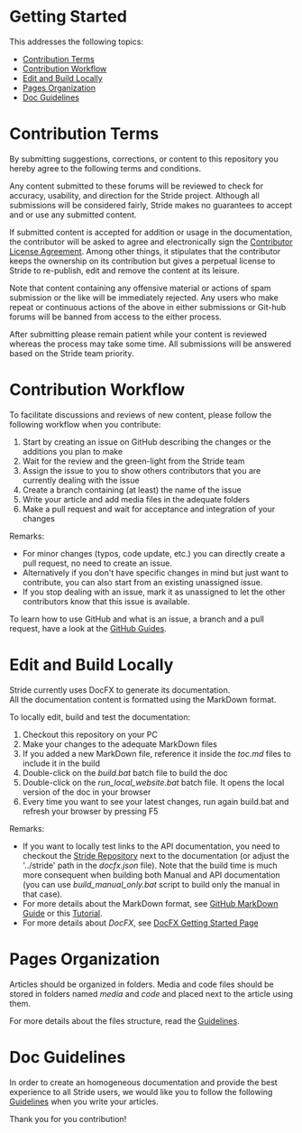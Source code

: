 Getting Started
===============
This addresses the following topics:
* [Contribution Terms](#Terms)
* [Contribution Workflow](#Workflow)
* [Edit and Build Locally](#Build)
* [Pages Organization](#Organization)
* [Doc Guidelines](#Guidelines)

# <a name="Terms"> Contribution Terms 

By submitting suggestions, corrections, or content to this repository you hereby agree to the following terms and conditions.

Any content submitted to these forums will be reviewed to check for accuracy, usability, 
and direction for the Stride project. Although all submissions will be considered fairly, 
Stride makes no guarantees to accept and or use any submitted content.

If submitted content is accepted for addition or usage in the documentation, the contributor 
will be asked to agree and electronically sign the [Contributor License Agreement](ContributorLicenseAgreement.md).
Among other things, it stipulates that the contributor keeps the ownership on its contribution but gives
a perpetual license to Stride to re-publish, edit and remove the content at its leisure. 

Note that content containing any offensive material or actions of spam submission or the like will be immediately rejected. 
Any users who make repeat or continuous actions of the above in either submissions or 
Git-hub forums will be banned from access to the either process.

After submitting please remain patient while your content is reviewed whereas the process may take some time. 
All submissions will be answered based on the Stride team priority. 

# <a name="Workflow"> Contribution Workflow 

To facilitate discussions and reviews of new content, please follow the following workflow when you contribute:

1. Start by creating an issue on GitHub describing the changes or the additions you plan to make  
2. Wait for the review and the green-light from the Stride team  
3. Assign the issue to you to show others contributors that you are currently dealing with the issue  
4. Create a branch containing (at least) the name of the issue  
5. Write your article and add media files in the adequate folders  
6. Make a pull request and wait for acceptance and integration of your changes  

Remarks: 
- For minor changes (typos, code update, etc.) you can directly create a pull request, no need to create an issue.
- Alternatively if you don't have specific changes in mind but just want to contribute, 
you can also start from an existing unassigned issue.
- If you stop dealing with an issue, mark it as unassigned to let the other contributors know that this issue is available.

To learn how to use GitHub and what is an issue, a branch and a pull request, 
have a look at the [GitHub Guides](https://guides.github.com/activities/hello-world/).

# <a name="Build"> Edit and Build Locally 

Stride currently uses DocFX to generate its documentation.  
All the documentation content is formatted using the MarkDown format.

To locally edit, build and test the documentation:

1. Checkout this repository on your PC  
2. Make your changes to the adequate MarkDown files  
3. If you added a new MarkDown file, reference it inside the _toc.md_ files to include it in the build  
4. Double-click on the _build.bat_ batch file to build the doc  
5. Double-click on the _run_local_website.bat_ batch file. It opens the local version of the doc in your browser  
6. Every time you want to see your latest changes, run again build.bat and refresh your browser by pressing F5  

Remarks: 
- If you want to locally test links to the API documentation, you need to checkout the 
[Stride Repository](https://github.com/stride3d/stride) next to the documentation 
(or adjust the '../stride' path in the _docfx.json_ file). Note that the build time is much more consequent
when building both Manual and API documentation (you can use _build_manual_only.bat_ script 
to build only the manual in that case).
- For more details about the MarkDown format, see [GitHub MarkDown Guide](https://guides.github.com/features/mastering-markdown/) or this [Tutorial](http://www.markdowntutorial.com/).
- For more details about _DocFX_, see [DocFX Getting Started Page](https://dotnet.github.io/docfx/tutorial/docfx_getting_started.html)

# <a name="Organization"> Pages Organization 

Articles should be organized in folders. Media and code files should be stored in folders named _media_ and _code_
and placed next to the article using them.

For more details about the files structure, read the [Guidelines](GUIDELINES.md).

# <a name="Guidelines"> Doc Guidelines 

In order to create an homogeneous documentation and provide the best experience to all Stride users, 
we would like you to follow the following [Guidelines](GUIDELINES.md) when you write your articles.

Thank you for you contribution!

